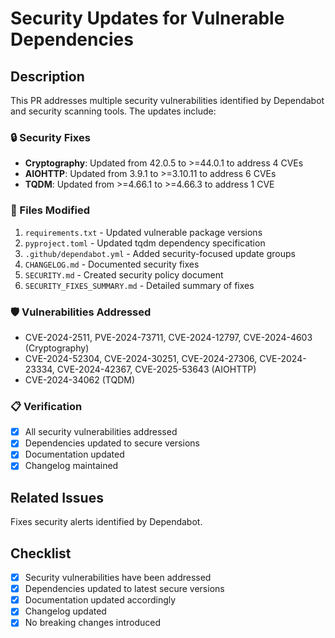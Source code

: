 # Security Updates for Vulnerable Dependencies

## Description
This PR addresses multiple security vulnerabilities identified by Dependabot and security scanning tools. The updates include:

### 🔒 Security Fixes
- **Cryptography**: Updated from 42.0.5 to >=44.0.1 to address 4 CVEs
- **AIOHTTP**: Updated from 3.9.1 to >=3.10.11 to address 6 CVEs
- **TQDM**: Updated from >=4.66.1 to >=4.66.3 to address 1 CVE

### 📄 Files Modified
1. `requirements.txt` - Updated vulnerable package versions
2. `pyproject.toml` - Updated tqdm dependency specification
3. `.github/dependabot.yml` - Added security-focused update groups
4. `CHANGELOG.md` - Documented security fixes
5. `SECURITY.md` - Created security policy document
6. `SECURITY_FIXES_SUMMARY.md` - Detailed summary of fixes

### 🛡️ Vulnerabilities Addressed
- CVE-2024-2511, PVE-2024-73711, CVE-2024-12797, CVE-2024-4603 (Cryptography)
- CVE-2024-52304, CVE-2024-30251, CVE-2024-27306, CVE-2024-23334, CVE-2024-42367, CVE-2025-53643 (AIOHTTP)
- CVE-2024-34062 (TQDM)

### 📋 Verification
- [x] All security vulnerabilities addressed
- [x] Dependencies updated to secure versions
- [x] Documentation updated
- [x] Changelog maintained

## Related Issues
Fixes security alerts identified by Dependabot.

## Checklist
- [x] Security vulnerabilities have been addressed
- [x] Dependencies updated to latest secure versions
- [x] Documentation updated accordingly
- [x] Changelog updated
- [x] No breaking changes introduced